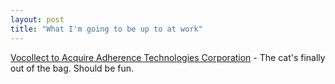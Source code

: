 ```yaml
---
layout: post
title: "What I'm going to be up to at work"
---
```




<a href="http://www.vocollect.com/global/web/en/pr/vocollect_to_acquire_adherence_technologies_corporation1">Vocollect to Acquire Adherence Technologies Corporation</a> - The cat's finally out of the bag. Should be fun.


